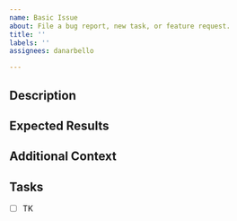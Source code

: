 ```yaml
---
name: Basic Issue
about: File a bug report, new task, or feature request.
title: ''
labels: ''
assignees: danarbello

---
```


## Description

## Expected Results

## Additional Context

## Tasks
- [ ] TK
